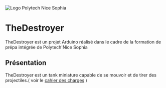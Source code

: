 <img src="https://upload.wikimedia.org/wikipedia/commons/9/9d/Polytechnicesophia.png" alt="Logo Polytech Nice Sophia" title="Logo Polytech Nice Sophia">

# TheDestroyer
TheDestroyer est un projet Arduino réalisé dans le cadre de la formation de prépa intégrée de Polytech'Nice Sophia
## Présentation
TheDestroyer est un tank miniature capable de se mouvoir et de tirer des projectiles.( voir le <a href="/Documentation/Cahier-des-charges.pdf">cahier des charges</a> ) 
